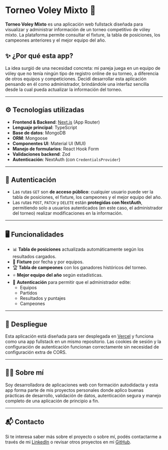 # Torneo Voley Mixto 🏐

**Torneo Voley Mixto** es una aplicación web fullstack diseñada para visualizar y administrar información de un torneo competitivo de vóley mixto. La plataforma permite consultar el fixture, la tabla de posiciones, los campeones anteriores y el mejor equipo del año.

## ✨ ¿Por qué esta app?

La idea surgió de una necesidad concreta: mi pareja juega en un equipo de vóley que no tenía ningún tipo de registro online de su torneo, a diferencia de otros equipos y competiciones. Decidí desarrollar esta aplicación pensando en él como administrador, brindándole una interfaz sencilla desde la cual pueda actualizar la información del torneo.

---

## ⚙️ Tecnologías utilizadas

- **Frontend & Backend**: [Next.js](https://nextjs.org/) (App Router)
- **Lenguaje principal**: TypeScript
- **Base de datos**: MongoDB
- **ORM**: Mongoose
- **Componentes UI**: Material UI (MUI)
- **Manejo de formularios**: React Hook Form
- **Validaciones backend**: Zod
- **Autenticación**: NextAuth (con `CredentialsProvider`)

---

## 🔐 Autenticación

- Las rutas `GET` son **de acceso público**: cualquier usuario puede ver la tabla de posiciones, el fixture, los campeones y el mejor equipo del año.
- Las rutas `POST`, `PATCH` y `DELETE` están **protegidas con NextAuth**, permitiendo solo a usuarios autenticados (en este caso, el administrador del torneo) realizar modificaciones en la información.

---

## 🖥️ Funcionalidades

- 📊 **Tabla de posiciones** actualizada automáticamente según los resultados cargados.
- 📅 **Fixture** por fecha y por equipos.
- 🏆 **Tabla de campeones** con los ganadores históricos del torneo.
- ⭐ **Mejor equipo del año** según estadísticas.
- 🔐 **Autenticación** para permitir que el administrador edite:
  - Equipos
  - Partidos
  - Resultados y puntajes
  - Campeones

---

## 🚀 Despliegue

Esta aplicación está diseñada para ser desplegada en [Vercel](https://vercel.com/) y funciona como una app fullstack en un mismo repositorio. Las cookies de sesión y la configuración de autenticación funcionan correctamente sin necesidad de configuración extra de CORS.

---

## 👩‍💻 Sobre mí

Soy desarrolladora de aplicaciones web con formación autodidacta y esta app forma parte de mis proyectos personales donde aplico buenas prácticas de desarrollo, validación de datos, autenticación segura y manejo completo de una aplicación de principio a fin.

---

## 📬 Contacto

Si te interesa saber más sobre el proyecto o sobre mí, podés contactarme a través de mi [LinkedIn](https://www.linkedin.com/in/paula-carolina-serrano/) o revisar otros proyectos en mi [GitHub](https://github.com/CaroSerrano).

